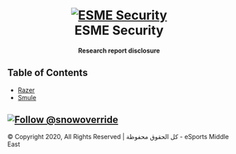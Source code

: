 <h1 align="center">
  <br>
  <a href="https://github.com/ESME-Security"><img src="https://i.imgur.com/wlwLtKo.png" alt="ESME Security"></a>
  <br>
  ESME Security
  <br>
</h1>

<h4 align="center">Research report disclosure</h4>


<h2>Table of Contents</h2>

* [Razer](https://github.com/ESME-Security/researchWriteup/tree/master/Razer)
* [Smule](https://github.com/ESME-Security/researchWriteup/tree/master/Smule)

[![Follow @snowoverride](https://img.shields.io/twitter/follow/snowoverride?label=Follow+@snowoverride&style=social&logo=twitter)](https://twitter.com/intent/follow?screen_name=snowoverride)
---

© Copyright 2020, All Rights Reserved | كل الحقوق محفوظة - eSports Middle East
